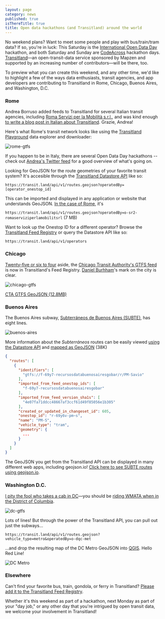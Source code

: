 ```yaml
---
layout: page
category: news
published: true
isThereTitle: true
title: Open data hackathons (and Transitland) around the world
---
```


No weekend plans? Want to meet some people and play with bus/train/tram data? If so, you're in luck: This Saturday is the [International Open Data Day](http://opendataday.org/) hackathon, and both Saturday and Sunday are [CodeAcross](https://www.codeforamerica.org/events/codeacross-2016/) hackathon days. [Transitland](https://transit.land)&mdash;an open-transit-data service sponsored by Mapzen and supported by an increasing number of contributors&mdash;will be there, too.

To preview what you can create this weekend, and any other time, we'd like to highlight a few of the ways data enthusiasts, transit agencies, and app developers are contributing to Transitland in Rome, Chicago, Buenos Aires, and Washington, D.C.

<!-- more -->

### Rome

Andrea Borruso added feeds to Transitland for several Italian transit agencies, including [Roma Servizi per la Mobilità s.r.l.](https://transit.land/feed-registry/operators/o-sr2-romaserviziperlamobilitsrl), and was kind enough [to write a blog post in Italian about Transitland](http://blog.spaziogis.it/2016/03/02/transiland-per-mettere-insieme-e-dare-vita-ai-dati-sui-trasporti/). Grazie, Andrea!

Here's what Rome's transit network looks like using the [Transitland Playground](https://transit.land/playground/) data explorer and downloader:

![rome-gtfs](/images/transitland-feed-submission-update/rome-gtfs.jpg)

If you happen to be in Italy, there are several Open Data Day hackathons -- check out [Andrea's Twitter feed](https://twitter.com/aborruso/) for a good overview of what's going on.

Looking for GeoJSON for the route geometries of your favorite transit system? It's accesible through the [Transitland Datastore API](https://transit.land/how-it-works/#slide-3) like so:

`https://transit.land/api/v1/routes.geojson?operatedBy=[operator_onestop_id]`

This can be imported and displayed in any application or website that understands GeoJSON. [In the case of Rome](https://transit.land/api/v1/routes.geojson?operatedBy=o-sr2-romaserviziperlamobilitsrl), it's

`https://transit.land/api/v1/routes.geojson?operatedBy=o-sr2-romaserviziperlamobilitsrl` (7 MB)

Want to look up the Onestop ID for a different operator? Browse the [Transitland Feed Registry](https://transit.land/feed-registry) or query the Datastore API like so:

`https://transit.land/api/v1/operators`

### Chicago

[Twenty-five or six to four](http://www.songfacts.com/detail.php?id=1197) aside, the [Chicago Transit Authority's GTFS feed](https://transit.land/feed-registry/operators/o-dp3-chicagotransitauthority) is now in Transitland's Feed Registry. [Daniel Burhham](https://en.wikipedia.org/wiki/Daniel_Burnham)'s mark on the city is clear.

![chicago-gtfs](/images/transitland-feed-submission-update/chicago.png)

[CTA GTFS GeoJSON (12.8MB)](https://transit.land/api/v1/routes.geojson?operatedBy=o-dp3-chicagotransitauthority)

### Buenos Aires

The Buenos Aires subway, [Subterráneos de Buenos Aires (SUBTE)](https://transit.land/feed-registry/operators/o-69y7-sbase), has eight lines.

![buenos-aires](/images/transitland-feed-submission-update/buenos-aires-gtfs.png)

More information about the _Subterráneos_ routes can be easily viewed [using the Datastore API](https://transit.land/api/v1/routes?operatedBy=o-69y7-sbase) and [mapped as GeoJSON](https://transit.land/api/v1/routes.geojson?operatedBy=o-69y7-sbase) (38K)

```json
{
  "routes": [
    {
      "identifiers": [
        "gtfs://f-69y7-recursosdatabuenosairesgobar/r/PM-Savio"
      ],
      "imported_from_feed_onestop_ids": [
        "f-69y7-recursosdatabuenosairesgobar"
      ],
      "imported_from_feed_version_sha1s": [
        "4e07fa71ddcc48667af3ccf61d49f85056e1b305"
      ],
      "created_or_updated_in_changeset_id": 605,
      "onestop_id": "r-69y6v-pm~s",
      "name": "PM-S",
      "vehicle_type": "tram",
      "geometry": {
        ...
      }
    }
  ]
}
```

The GeoJSON you get from the Transitland API can be displayed in many different web apps, including geojson.io! [Click here to see SUBTE routes using geojson.io](http://geojson.io/#data=data:text/x-url,https%3A%2F%2Ftransit.land%2Fapi%2Fv1%2Froutes.geojson%3FoperatedBy%3Do-69y7-sbase).

### Washington D.C.

[I pity the fool who takes a cab in DC](https://en.wikipedia.org/wiki/D.C._Cab)&mdash;you should be [riding WMATA when in the District of Columbia](https://transit.land/feed-registry/operators/o-dqc-met).

![dc-gtfs](/images/transitland-feed-submission-update/dc-gtfs.png)

Lots of lines! But through the power of the Transitland API, you can pull out just the subways&hellip;

`https://transit.land/api/v1/routes.geojson?vehicle_type=metro&operatedBy=o-dqc-met`

&hellip;and drop the resulting map of the DC Metro GeoJSON into [QGIS](http://www.qgis.org/en/site/). Hello Red Line!

![DC Metro](/images/transitland-feed-submission-update/dc-metro-red-line.png)

### Elsewhere

Can't find your favorite bus, train, gondola, or ferry in Transitland? [Please add it to the Transitland Feed Registry](https://transit.land/news/2016/02/19/get-started-add-feeds.html).

Whether it's this weekend as part of a hackathon, next Monday as part of your "day job," or any other day that you're intrigued by open transit data, we welcome your involvement in Transitland!
